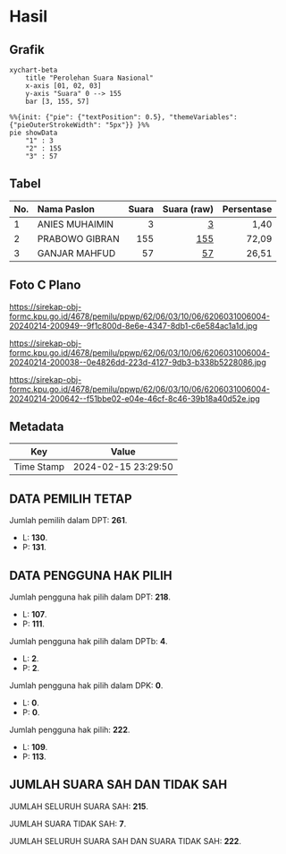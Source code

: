 # Hasil

## Grafik

```mermaid
xychart-beta
    title "Perolehan Suara Nasional"
    x-axis [01, 02, 03]
    y-axis "Suara" 0 --> 155
    bar [3, 155, 57]
```

```mermaid
%%{init: {"pie": {"textPosition": 0.5}, "themeVariables": {"pieOuterStrokeWidth": "5px"}} }%%
pie showData
    "1" : 3
    "2" : 155
    "3" : 57
```

## Tabel

| No. | Nama Paslon    | Suara | Suara (raw) | Persentase |
|:--- |:-------------- | -----:| -----------:| ----------:|
| 1   | ANIES MUHAIMIN | 3     | [3][p-1]    | 1,40       |
| 2   | PRABOWO GIBRAN | 155   | [155][p-2]  | 72,09      |
| 3   | GANJAR MAHFUD  | 57    | [57][p-3]   | 26,51      |


[p-1]: https://github.com/gigit-pemilu/pemilu-2024/blob/main/pilpres/hitung-suara/sub/62-kalimantan-tengah/sub/06-katingan/sub/03-tewang-sangalang-garing/sub/1006-pendahara/sub/004-tps/sub/paslon-1.txt
[p-2]: https://github.com/gigit-pemilu/pemilu-2024/blob/main/pilpres/hitung-suara/sub/62-kalimantan-tengah/sub/06-katingan/sub/03-tewang-sangalang-garing/sub/1006-pendahara/sub/004-tps/sub/paslon-2.txt
[p-3]: https://github.com/gigit-pemilu/pemilu-2024/blob/main/pilpres/hitung-suara/sub/62-kalimantan-tengah/sub/06-katingan/sub/03-tewang-sangalang-garing/sub/1006-pendahara/sub/004-tps/sub/paslon-3.txt

## Foto C Plano

https://sirekap-obj-formc.kpu.go.id/4678/pemilu/ppwp/62/06/03/10/06/6206031006004-20240214-200949--9f1c800d-8e6e-4347-8db1-c6e584ac1a1d.jpg

https://sirekap-obj-formc.kpu.go.id/4678/pemilu/ppwp/62/06/03/10/06/6206031006004-20240214-200038--0e4826dd-223d-4127-9db3-b338b5228086.jpg

https://sirekap-obj-formc.kpu.go.id/4678/pemilu/ppwp/62/06/03/10/06/6206031006004-20240214-200642--f51bbe02-e04e-46cf-8c46-39b18a40d52e.jpg


## Metadata

| Key        | Value               |
| ---------- | ------------------- |
| Time Stamp | 2024-02-15 23:29:50 |


## DATA PEMILIH TETAP

Jumlah pemilih dalam DPT: **261**.
 * L: **130**.
 * P: **131**.

## DATA PENGGUNA HAK PILIH

Jumlah pengguna hak pilih dalam DPT: **218**.
 * L: **107**.
 * P: **111**.

Jumlah pengguna hak pilih dalam DPTb: **4**.
 * L: **2**.
 * P: **2**.

Jumlah pengguna hak pilih dalam DPK: **0**.
 * L: **0**.
 * P: **0**.

Jumlah pengguna hak pilih: **222**.
 * L: **109**.
 * P: **113**.

## JUMLAH SUARA SAH DAN TIDAK SAH

JUMLAH SELURUH SUARA SAH: **215**.

JUMLAH SUARA TIDAK SAH: **7**.

JUMLAH SELURUH SUARA SAH DAN SUARA TIDAK SAH: **222**.


